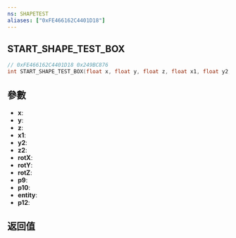 ```yaml
---
ns: SHAPETEST
aliases: ["0xFE466162C4401D18"]
---
```

## START_SHAPE_TEST_BOX

```c
// 0xFE466162C4401D18 0x249BC876
int START_SHAPE_TEST_BOX(float x, float y, float z, float x1, float y2, float z2, float rotX, float rotY, float rotZ, Any p9, Any p10, Any entity, Any p12);
```


## 參數
* **x**: 
* **y**: 
* **z**: 
* **x1**: 
* **y2**: 
* **z2**: 
* **rotX**: 
* **rotY**: 
* **rotZ**: 
* **p9**: 
* **p10**: 
* **entity**: 
* **p12**: 

## 返回值
